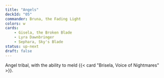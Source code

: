 ```yaml
---
title: "Angels"
deckId: "05"
commander: Bruna, the Fading Light
colors: w
cards:
    - Gisela, the Broken Blade
    - Lyra Dawnbringer
    - Sephara, Sky's Blade
status: up-next
draft: false
---
```


Angel tribal, with the ability to meld {{< card "Brisela, Voice of Nightmares" >}}.
